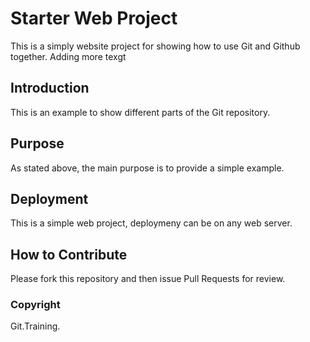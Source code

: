 # Starter Web Project

This is a simply website project for showing how to use Git and Github together. Adding more texgt 

## Introduction

This is an example to show different parts of the Git repository. 

## Purpose 

As stated above, the main purpose is to provide a simple example. 

## Deployment

This is a simple web project, deploymeny can be on any web server. 

## How to Contribute 

Please fork this repository and then issue Pull Requests for review.

### Copyright 
Git.Training.
